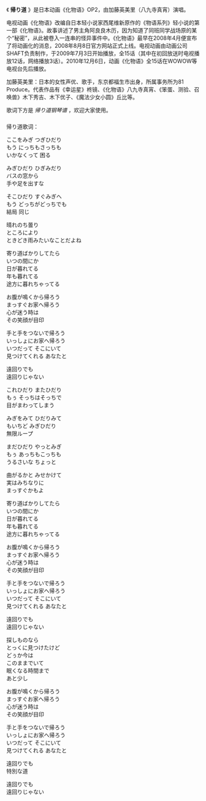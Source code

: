 

《 **帰り道** 》是日本动画《化物语》OP2，由加藤英美里（八九寺真宵）演唱。

  

电视动画《化物语》改编自日本轻小说家西尾维新原作的《物语系列》轻小说的第一部《化物语》。故事讲述了男主角阿良良木历，因为知道了同班同学战场原的某个“秘密”，从此被卷入一连串的怪异事件中。《化物语》最早在2008年4月便宣布了将动画化的消息，2008年8月8日官方网站正式上线。电视动画由动画公司SHAFT负责制作，于2009年7月3日开始播放，全15话（其中在初回放送时电视播放12话，网络播放3话）。2010年12月6日，动画《化物语》全15话在WOWOW等电视台先后播放。

  

加藤英美里：日本的女性声优、歌手，东京都福生市出身，所属事务所为81
Produce。代表作品有《幸运星》柊镜、《化物语》八九寺真宵、《笨蛋、测验、召唤兽》木下秀吉、木下优子、《魔法少女小圆》丘比等。

  

歌词下方是 _帰り道钢琴谱_ ，欢迎大家使用。

###  
帰り道歌词：

  
ここをみぎ つぎひだり  
もう にっちもさっちも  
いかなくって 困る

みぎひだり ひぎみだり  
バスの窓から  
手や足を出すな

そこひだり すぐみぎへ  
もう どっちがどっちでも  
結局 同じ

晴れのち曇り  
ところにより  
ときどき雨みたいなことだよね

寄り道ばかりしてたら  
いつの間にか  
日が暮れてる  
年も暮れてる  
途方に暮れちゃってる

お腹が鳴くから帰ろう  
まっすぐお家へ帰ろう  
心が迷う時は  
その笑顔が目印

手と手をつないで帰ろう  
いっしょにお家へ帰ろう  
いつだって そこにいて  
見つけてくれる あなたと

遠回りでも  
遠回りじゃない

これひだり またひだり  
もぅ そっちはそっちで  
目がまわってしまう

みぎをみて ひだりみて  
もいちど みぎひだり  
無限ループ

まだひだり やっとみぎ  
もぅ あっちもこっちも  
うるさいな ちょっと

曲がるかと みせかけて  
実はみちなりに  
まっすぐかもよ

寄り道ばかりしてたら  
いつの間にか  
日が暮れてる  
年も暮れてる  
途方に暮れちゃってる

お腹が鳴くから帰ろう  
まっすぐお家へ帰ろう  
心が迷う時は  
その笑顔が目印

手と手をつないで帰ろう  
いっしょにお家へ帰ろう  
いつだって そこにいて  
見つけてくれる あなたと

遠回りでも  
遠回りじゃない

探しものなら  
とっくに見つけたけど  
どぅか今は  
このままでいて  
眠くなる時間まで  
あと少し

お腹が鳴くから帰ろう  
まっすぐお家へ帰ろう  
心が迷う時は  
その笑顔が目印

手と手をつないで帰ろう  
いっしょにお家へ帰ろう  
いつだって そこにいて  
見つけてくれる あなたと

遠回りでも  
特別な道

遠回りでも  
遠回りじゃない  

  
  

